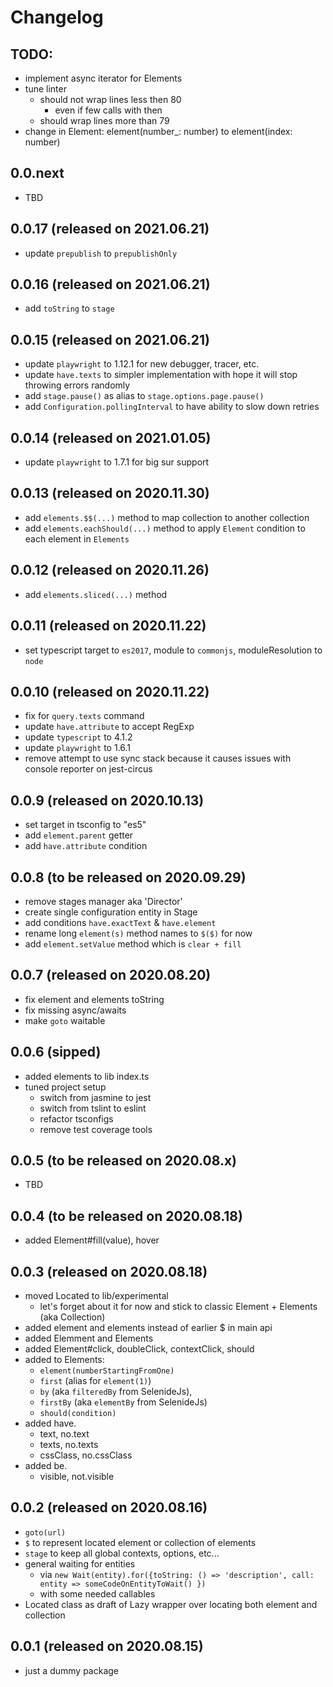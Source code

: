 # Changelog

## TODO:
- implement async iterator for Elements
- tune linter
  - should not wrap lines less then 80
    - even if few calls with then
  - should wrap lines more than 79
- change in Element: element(number_: number) to element(index: number)

## 0.0.next
- TBD

## 0.0.17 (released on 2021.06.21)
- update `prepublish` to `prepublishOnly`

## 0.0.16 (released on 2021.06.21)
- add `toString` to `stage`

## 0.0.15 (released on 2021.06.21)
- update `playwright` to 1.12.1 for new debugger, tracer, etc.
- update `have.texts` to simpler implementation with hope it will stop throwing errors randomly
- add `stage.pause()` as alias to `stage.options.page.pause()`
- add `Configuration.pollingInterval` to have ability to slow down retries

## 0.0.14 (released on 2021.01.05)
- update `playwright` to 1.7.1 for big sur support

## 0.0.13 (released on 2020.11.30)
- add `elements.$$(...)` method to map collection to another collection
- add `elements.eachShould(...)` method to apply `Element` condition to each element in `Elements`

## 0.0.12 (released on 2020.11.26)
- add `elements.sliced(...)` method

## 0.0.11 (released on 2020.11.22)
- set typescript target to `es2017`, module to `commonjs`, moduleResolution to `node`

## 0.0.10 (released on 2020.11.22)
- fix for `query.texts` command
- update `have.attribute` to accept RegExp
- update `typescript` to 4.1.2
- update `playwright` to 1.6.1
- remove attempt to use sync stack because it causes issues with console reporter on jest-circus

## 0.0.9 (released on 2020.10.13)
- set target in tsconfig to "es5"
- add `element.parent` getter
- add `have.attribute` condition

## 0.0.8 (to be released on 2020.09.29)
- remove stages manager aka 'Director'
- create single configuration entity in Stage
- add conditions `have.exactText` & `have.element`
- rename long `element(s)` method names to `$($)` for now
- add `element.setValue` method which is `clear + fill`

## 0.0.7 (released on 2020.08.20)
- fix element and elements toString
- fix missing async/awaits
- make `goto` waitable

## 0.0.6 (sipped)
- added elements to lib index.ts
- tuned project setup
  - switch from jasmine to jest
  - switch from tslint to eslint
  - refactor tsconfigs
  - remove test coverage tools

## 0.0.5 (to be released on 2020.08.x)
- TBD

## 0.0.4 (to be released on 2020.08.18)
- added Element#fill(value), hover

## 0.0.3 (released on 2020.08.18)
- moved Located to lib/experimental
  - let's forget about it for now and stick to classic Element + Elements (aka Collection)
- added element and elements instead of earlier $ in main api
- added Elemment and Elements
- added Element#click, doubleClick, contextClick, should
- added to Elements:
    - `element(numberStartingFromOne)`
    - `first` (alias for `element(1)`)
    - `by` (aka `filteredBy` from SelenideJs),
    - `firstBy` (aka `elementBy` from SelenideJs)
    - `should(condition)`
- added have.
  - text, no.text
  - texts, no.texts
  - cssClass, no.cssClass
- added be.
  - visible, not.visible

## 0.0.2 (released on 2020.08.16)
- `goto(url)`
- `$` to represent located element or collection of elements
- `stage` to keep all global contexts, options, etc...
- general waiting for entities
  - via `new Wait(entity).for({toString: () => 'description', call: entity => someCodeOnEntityToWait() })`
  - with some needed callables
- Located class as draft of Lazy wrapper over locating both element and collection

## 0.0.1 (released on 2020.08.15)
- just a dummy package
